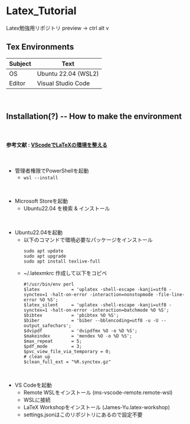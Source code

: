 # Latex_Tutorial
 Latex勉強用リポジトリ
preview → ctrl alt v

## Tex Environments

| Subject | Text | 
| --- | --- |
| OS | Ubuntu 22.04 (WSL2) |
| Editor | Visual Studio Code |

<br>

## Installation(?) -- How to make the environment

<br>

#### 参考文献 : [VScodeでLaTeXの環境を整える](https://www.takameron.info/post/vscode_latex/ "hoge")

<br>

- 管理者権限でPowerShellを起動 <br>
	- ```wsl --install```

<br>

- Microsoft Storeを起動
	- Ubuntu22.04 を検索 & インストール

<br>

- Ubuntu22.04を起動
	- 以下のコマンドで環境必要なパッケージをインストール
		```
		sudo apt update
		sudo apt upgrade
		sudo apt install texlive-full
		``` 
	- ~/.latexmkrc 作成して以下をコピペ
		```
		#!/usr/bin/env perl
		$latex            = 'uplatex -shell-escape -kanji=utf8 -synctex=1 -halt-on-error -interaction=nonstopmode -file-line-error %O %S';
		$latex_silent     = 'uplatex -shell-escape -kanji=utf8 -synctex=1 -halt-on-error -interaction=batchmode %O %S';
		$bibtex           = 'pbibtex %O %S';
		$biber            = 'biber --bblencoding=utf8 -u -U --output_safechars';
		$dvipdf           = 'dvipdfmx %O -o %D %S';
		$makeindex        = 'mendex %O -o %D %S';
		$max_repeat       = 5;
		$pdf_mode         = 3;
		$pvc_view_file_via_temporary = 0;
		# clean up
		$clean_full_ext = "%R.synctex.gz"
		```

<br>

- VS Codeを起動
	- Remote WSLをインストール (ms-vscode-remote.remote-wsl)
	- WSLに接続
	- LaTeX Workshopをインストール (James-Yu.latex-workshop)
	- settings.jsonはこのリポジトリにあるので設定不要